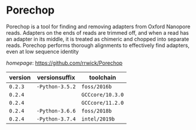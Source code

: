 # Porechop

Porechop is a tool for finding and removing adapters from Oxford Nanopore reads.  Adapters on the ends of reads are trimmed off, and when a read has an adapter in its middle,  it is treated as chimeric and chopped into separate reads. Porechop performs thorough alignments  to effectively find adapters, even at low sequence identity

*homepage*: <https://github.com/rrwick/Porechop>

version | versionsuffix | toolchain
--------|---------------|----------
``0.2.3`` | ``-Python-3.5.2`` | ``foss/2016b``
``0.2.4`` |  | ``GCCcore/10.3.0``
``0.2.4`` |  | ``GCCcore/11.2.0``
``0.2.4`` | ``-Python-3.6.6`` | ``foss/2018b``
``0.2.4`` | ``-Python-3.7.4`` | ``intel/2019b``
